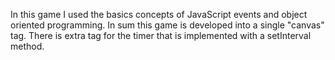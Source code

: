 In this game I used the basics concepts of JavaScript events and object oriented programming.
In sum this game is developed into a single "canvas" tag. There is extra tag for the timer that is implemented with a setInterval method.